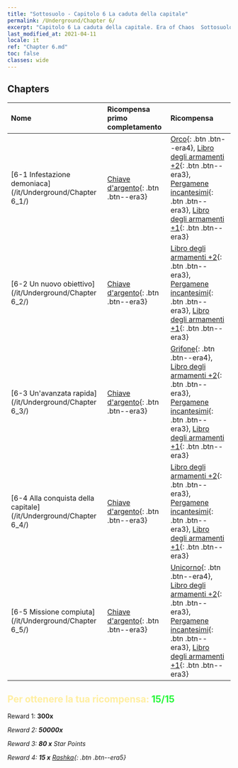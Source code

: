 ```yaml
---
title: "Sottosuolo - Capitolo 6 La caduta della capitale"
permalink: /Underground/Chapter 6/
excerpt: "Capitolo 6 La caduta della capitale. Era of Chaos  Sottosuolo - Capitolo 6. La caduta della capitale"
last_modified_at: 2021-04-11
locale: it
ref: "Chapter 6.md"
toc: false
classes: wide
---
```


## Chapters

  | Nome |  Ricompensa primo completamento | Ricompensa |
  |:------------|:------------|:------------| 
  | [6-1 Infestazione demoniaca](/it/Underground/Chapter 6_1/) | [Chiave d'argento](/it/Items/con_693/){: .btn .btn--era3} | [Orco](/it/Items/unt_219/){: .btn .btn--era4}, [Libro degli armamenti +2](/it/Items/mat_32/){: .btn .btn--era3}, [Pergamene incantesimi](/it/Items/con_694/){: .btn .btn--era3}, [Libro degli armamenti +1](/it/Items/mat_25/){: .btn .btn--era3} |
  | [6-2 Un nuovo obiettivo](/it/Underground/Chapter 6_2/) | [Chiave d'argento](/it/Items/con_693/){: .btn .btn--era3} | [Libro degli armamenti +2](/it/Items/mat_32/){: .btn .btn--era3}, [Pergamene incantesimi](/it/Items/con_694/){: .btn .btn--era3}, [Libro degli armamenti +1](/it/Items/mat_25/){: .btn .btn--era3} |
  | [6-3 Un'avanzata rapida](/it/Underground/Chapter 6_3/) | [Chiave d'argento](/it/Items/con_693/){: .btn .btn--era3} | [Grifone](/it/Items/unt_192/){: .btn .btn--era4}, [Libro degli armamenti +2](/it/Items/mat_32/){: .btn .btn--era3}, [Pergamene incantesimi](/it/Items/con_694/){: .btn .btn--era3}, [Libro degli armamenti +1](/it/Items/mat_25/){: .btn .btn--era3} |
  | [6-4 Alla conquista della capitale](/it/Underground/Chapter 6_4/) | [Chiave d'argento](/it/Items/con_693/){: .btn .btn--era3} | [Libro degli armamenti +2](/it/Items/mat_32/){: .btn .btn--era3}, [Pergamene incantesimi](/it/Items/con_694/){: .btn .btn--era3}, [Libro degli armamenti +1](/it/Items/mat_25/){: .btn .btn--era3} |
  | [6-5 Missione compiuta](/it/Underground/Chapter 6_5/) | [Chiave d'argento](/it/Items/con_693/){: .btn .btn--era3} | [Unicorno](/it/Items/unt_204/){: .btn .btn--era4}, [Libro degli armamenti +2](/it/Items/mat_32/){: .btn .btn--era3}, [Pergamene incantesimi](/it/Items/con_694/){: .btn .btn--era3}, [Libro degli armamenti +1](/it/Items/mat_25/){: .btn .btn--era3} |


## <span style="color: #ffeea0">Per ottenere la tua ricompensa: </span><span style="color: #27f73a">15/15</span>

 Reward 1:  **300x** <i class="fas fa-gem"/>

 Reward 2:  **50000x** <i class="fas fa-coins"/>

 Reward 3: **80 x** Star Points

 Reward 4: **15 x** [Rashka](/it/Items/her_384/){: .btn .btn--era5}

